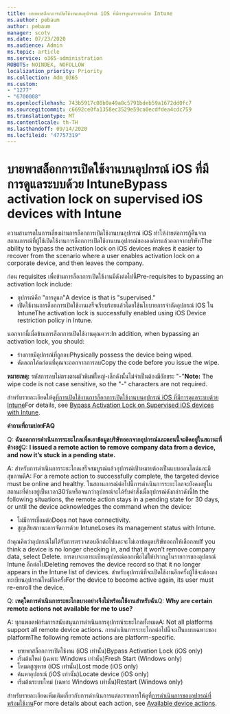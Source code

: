 ```yaml
---
title: บายพาสล็อกการเปิดใช้งานบนอุปกรณ์ iOS ที่มีการดูแลระบบด้วย Intune
ms.author: pebaum
author: pebaum
manager: scotv
ms.date: 07/23/2020
ms.audience: Admin
ms.topic: article
ms.service: o365-administration
ROBOTS: NOINDEX, NOFOLLOW
localization_priority: Priority
ms.collection: Adm_O365
ms.custom:
- "1277"
- "6700008"
ms.openlocfilehash: 743b5917c08b0a49a8c5791bdeb59a1672dd0fc7
ms.sourcegitcommit: c6692ce0fa1358ec3529e59ca0ecdfdea4cdc759
ms.translationtype: MT
ms.contentlocale: th-TH
ms.lasthandoff: 09/14/2020
ms.locfileid: "47757319"
---
```

# <a name="bypass-activation-lock-on-supervised-ios-devices-with-intune"></a><span data-ttu-id="52279-102">บายพาสล็อกการเปิดใช้งานบนอุปกรณ์ iOS ที่มีการดูแลระบบด้วย Intune</span><span class="sxs-lookup"><span data-stu-id="52279-102">Bypass activation lock on supervised iOS devices with Intune</span></span>

<span data-ttu-id="52279-103">ความสามารถในการเลี่ยงผ่านการล็อกการเปิดใช้งานบนอุปกรณ์ iOS ทำให้ง่ายต่อการกู้คืนจากสถานการณ์ที่ผู้ใช้เปิดใช้งานการล็อกการเปิดใช้งานบนอุปกรณ์ขององค์กรแล้วออกจากบริษัท</span><span class="sxs-lookup"><span data-stu-id="52279-103">The ability to bypass the activation lock on iOS devices makes it easier to recover from the scenario where a user enables activation lock on a corporate device, and then leaves the company.</span></span>

<span data-ttu-id="52279-104">ก่อน requisites เพื่อข้ามการล็อกการเปิดใช้งานมีดังต่อไปนี้</span><span class="sxs-lookup"><span data-stu-id="52279-104">Pre-requisites to bypassing an activation lock include:</span></span>

- <span data-ttu-id="52279-105">อุปกรณ์คือ "การดูแล"</span><span class="sxs-lookup"><span data-stu-id="52279-105">A device is that is "supervised."</span></span>
- <span data-ttu-id="52279-106">เปิดใช้งานการล็อกการเปิดใช้งานเสร็จเรียบร้อยแล้วโดยใช้นโยบายการจำกัดอุปกรณ์ iOS ใน Intune</span><span class="sxs-lookup"><span data-stu-id="52279-106">The activation lock is successfully enabled using iOS Device restriction policy in Intune.</span></span>

<span data-ttu-id="52279-107">นอกจากนี้เมื่อข้ามการล็อกการเปิดใช้งานคุณควร:</span><span class="sxs-lookup"><span data-stu-id="52279-107">In addition, when bypassing an activation lock, you should:</span></span>

- <span data-ttu-id="52279-108">ร่างกายมีอุปกรณ์ที่ถูกลบ</span><span class="sxs-lookup"><span data-stu-id="52279-108">Physically possess the device being wiped.</span></span>
- <span data-ttu-id="52279-109">คัดลอกโค้ดก่อนที่คุณจะออกจากการลบ</span><span class="sxs-lookup"><span data-stu-id="52279-109">Copy the code before you issue the wipe.</span></span>

<span data-ttu-id="52279-110">**หมายเหตุ:** รหัสการลบไม่ตรงตามตัวพิมพ์ใหญ่-เล็กดังนั้นไม่จำเป็นต้องมีอักขระ "-"</span><span class="sxs-lookup"><span data-stu-id="52279-110">**Note:** The wipe code is not case sensitive, so the "-" characters are not required.</span></span>

<span data-ttu-id="52279-111">สำหรับรายละเอียดให้ดู[ที่การเปิดใช้งานการล็อกการเปิดใช้งานบนอุปกรณ์ iOS ที่มีการดูแลระบบด้วย Intune](https://docs.microsoft.com/intune/device-activation-lock-bypass)</span><span class="sxs-lookup"><span data-stu-id="52279-111">For details, see [Bypass Activation Lock on Supervised iOS devices with Intune](https://docs.microsoft.com/intune/device-activation-lock-bypass).</span></span>

<span data-ttu-id="52279-112">**คำถามที่ถามบ่อย**</span><span class="sxs-lookup"><span data-stu-id="52279-112">**FAQ**</span></span>

<span data-ttu-id="52279-113">Q: **ฉันออกการดำเนินการระยะไกลเพื่อเอาข้อมูลบริษัทออกจากอุปกรณ์และตอนนี้จะติดอยู่ในสถานะที่ค้างอยู่**</span><span class="sxs-lookup"><span data-stu-id="52279-113">Q: **I issued a remote action to remove company data from a device, and now it’s stuck in a pending state.**</span></span>

<span data-ttu-id="52279-114">A: สำหรับการดำเนินการระยะไกลเสร็จสมบูรณ์แล้วอุปกรณ์เป้าหมายต้องเป็นแบบออนไลน์และมีสุขภาพดี</span><span class="sxs-lookup"><span data-stu-id="52279-114">A: For a remote action to successfully complete, the targeted device must be online and healthy.</span></span> <span data-ttu-id="52279-115">ในสถานการณ์ต่อไปนี้การดำเนินการระยะไกลจะยังคงอยู่ในสถานะที่ค้างอยู่เป็นเวลา30วันหรือจนกว่าอุปกรณ์จะได้รับคำสั่งเมื่ออุปกรณ์ดังกล่าวดังนี้</span><span class="sxs-lookup"><span data-stu-id="52279-115">In the following situations, the remote action stays in a pending state for 30 days, or until the device acknowledges the command when the device:</span></span>

- <span data-ttu-id="52279-116">ไม่มีการเชื่อมต่อ</span><span class="sxs-lookup"><span data-stu-id="52279-116">Does not have connectivity.</span></span>
- <span data-ttu-id="52279-117">สูญเสียสถานะการจัดการด้วย Intune</span><span class="sxs-lookup"><span data-stu-id="52279-117">Loses its management status with Intune.</span></span>

<span data-ttu-id="52279-118">ถ้าคุณคิดว่าอุปกรณ์ไม่ได้รับการตรวจสอบอีกต่อไปและจะไม่เอาข้อมูลบริษัทออกให้เลือกลบ</span><span class="sxs-lookup"><span data-stu-id="52279-118">If you think a device is no longer checking in, and that it won’t remove company data, select Delete.</span></span> <span data-ttu-id="52279-119">การลบจะเอาระเบียนอุปกรณ์ออกเพื่อไม่ให้ปรากฏในรายการของอุปกรณ์ Intune อีกต่อไป</span><span class="sxs-lookup"><span data-stu-id="52279-119">Deleting removes the device record so that it no longer appears in the Intune list of devices.</span></span> <span data-ttu-id="52279-120">สำหรับอุปกรณ์ที่จะเปิดใช้งานอีกครั้งผู้ใช้จะต้องลงทะเบียนอุปกรณ์ใหม่อีกครั้ง</span><span class="sxs-lookup"><span data-stu-id="52279-120">For the device to become active again, its user must re-enroll the device.</span></span>

<span data-ttu-id="52279-121">Q: **เหตุใดการดำเนินการระยะไกลบางอย่างจึงไม่พร้อมใช้งานสำหรับฉัน**</span><span class="sxs-lookup"><span data-stu-id="52279-121">Q: **Why are certain remote actions not available for me to use?**</span></span>

<span data-ttu-id="52279-122">A: ทุกแพลตฟอร์มการสนับสนุนการดำเนินการอุปกรณ์ระยะไกลทั้งหมด</span><span class="sxs-lookup"><span data-stu-id="52279-122">A: Not all platforms support all remote device actions.</span></span> <span data-ttu-id="52279-123">การดำเนินการระยะไกลต่อไปนี้จะเป็นแบบเฉพาะของ platform</span><span class="sxs-lookup"><span data-stu-id="52279-123">The following remote actions are platform-specific.</span></span>

- <span data-ttu-id="52279-124">บายพาสล็อกการเปิดใช้งาน (iOS เท่านั้น)</span><span class="sxs-lookup"><span data-stu-id="52279-124">Bypass Activation Lock (iOS only)</span></span>
- <span data-ttu-id="52279-125">เริ่มต้นใหม่ (เฉพาะ Windows เท่านั้น)</span><span class="sxs-lookup"><span data-stu-id="52279-125">Fresh Start (Windows only)</span></span>
- <span data-ttu-id="52279-126">โหมดสูญหาย (iOS เท่านั้น)</span><span class="sxs-lookup"><span data-stu-id="52279-126">Lost mode (iOS only)</span></span>
- <span data-ttu-id="52279-127">ค้นหาอุปกรณ์ (iOS เท่านั้น)</span><span class="sxs-lookup"><span data-stu-id="52279-127">Locate device (iOS only)</span></span>
- <span data-ttu-id="52279-128">เริ่มต้นระบบใหม่ (เฉพาะ Windows เท่านั้น)</span><span class="sxs-lookup"><span data-stu-id="52279-128">Restart (Windows only)</span></span>

<span data-ttu-id="52279-129">สำหรับรายละเอียดเพิ่มเติมเกี่ยวกับการดำเนินการแต่ละรายการให้ดูที่[การดำเนินการของอุปกรณ์ที่พร้อมใช้งาน](https://docs.microsoft.com/intune/device-management#available-device-actions)</span><span class="sxs-lookup"><span data-stu-id="52279-129">For more details about each action, see [Available device actions](https://docs.microsoft.com/intune/device-management#available-device-actions).</span></span>